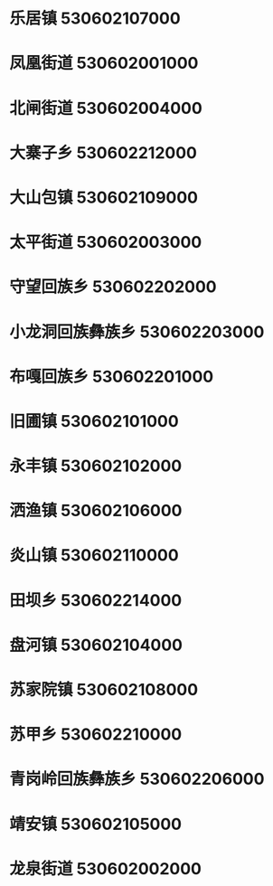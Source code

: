 # 乐居镇 530602107000
# 凤凰街道 530602001000
# 北闸街道 530602004000
# 大寨子乡 530602212000
# 大山包镇 530602109000
# 太平街道 530602003000
# 守望回族乡 530602202000
# 小龙洞回族彝族乡 530602203000
# 布嘎回族乡 530602201000
# 旧圃镇 530602101000
# 永丰镇 530602102000
# 洒渔镇 530602106000
# 炎山镇 530602110000
# 田坝乡 530602214000
# 盘河镇 530602104000
# 苏家院镇 530602108000
# 苏甲乡 530602210000
# 青岗岭回族彝族乡 530602206000
# 靖安镇 530602105000
# 龙泉街道 530602002000
